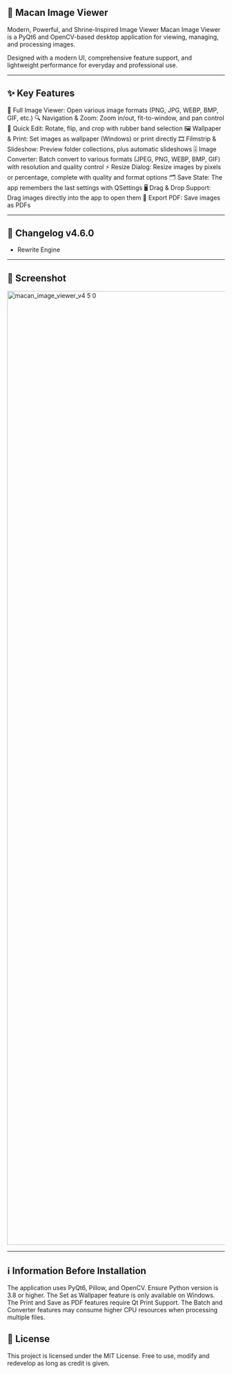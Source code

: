## 🐅 Macan Image Viewer
Modern, Powerful, and Shrine-Inspired Image Viewer
Macan Image Viewer is a PyQt6 and OpenCV-based desktop application for viewing, managing, and processing images.

Designed with a modern UI, comprehensive feature support, and lightweight performance for everyday and professional use.

---

## ✨ Key Features
📂 Full Image Viewer: Open various image formats (PNG, JPG, WEBP, BMP, GIF, etc.)
🔍 Navigation & Zoom: Zoom in/out, fit-to-window, and pan control
📐 Quick Edit: Rotate, flip, and crop with rubber band selection
🖼️ Wallpaper & Print: Set images as wallpaper (Windows) or print directly
🎞️ Filmstrip & Slideshow: Preview folder collections, plus automatic slideshows
🎚️ Image Converter: Batch convert to various formats (JPEG, PNG, WEBP, BMP, GIF) with resolution and quality control
⚡ Resize Dialog: Resize images by pixels or percentage, complete with quality and format options
🗂️ Save State: The app remembers the last settings with QSettings
🖥️ Drag & Drop Support: Drag images directly into the app to open them
📝 Export PDF: Save images as PDFs

---
## 📝 Changelog v4.6.0
- Rewrite Engine

---
## 📸 Screenshot
<img width="1080" height="2202" alt="macan_image_viewer_v4 5 0" src="https://github.com/user-attachments/assets/ed8bc604-bd20-4012-b07f-7093e4a994ac" />



---

## ℹ️ Information Before Installation
The application uses PyQt6, Pillow, and OpenCV. Ensure Python version is 3.8 or higher.
The Set as Wallpaper feature is only available on Windows.
The Print and Save as PDF features require Qt Print Support.
The Batch and Converter features may consume higher CPU resources when processing multiple files.

## 📜 License
This project is licensed under the MIT License. Free to use, modify and redevelop as long as credit is given.
